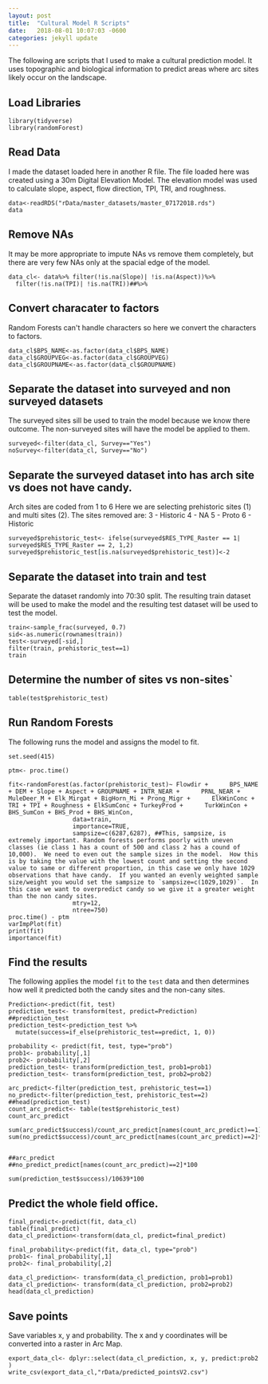 ```yaml
---
layout: post
title:  "Cultural Model R Scripts"
date:   2018-08-01 10:07:03 -0600
categories: jekyll update
---
```


The following are scripts that I used to make a cultural prediction model.  It uses topographic and biological information to predict areas where arc sites likely occur on the landscape.

## Load Libraries

```{r}
library(tidyverse)
library(randomForest)
```
## Read Data
I made the dataset loaded here in another R file. The file loaded here was created using a 30m Digital Elevation Model.  The elevation model was used to calculate slope, aspect, flow direction, TPI, TRI, and roughness.  
```{r}
data<-readRDS("rData/master_datasets/master_07172018.rds")
data
```

## Remove NAs
It may be more appropriate to impute NAs vs remove them completely, but there are very few NAs only at the spacial edge of the model.
```{r}
data_cl<- data%>% filter(!is.na(Slope)| !is.na(Aspect))%>%
  filter(!is.na(TPI)| !is.na(TRI))##%>%
```


## Convert characater to factors
Random Forests can't handle characters so here we convert the characters to factors.
```{r}
data_cl$BPS_NAME<-as.factor(data_cl$BPS_NAME)
data_cl$GROUPVEG<-as.factor(data_cl$GROUPVEG)
data_cl$GROUPNAME<-as.factor(data_cl$GROUPNAME)
```

## Separate the dataset into surveyed and non surveyed datasets
The surveyed sites sill be used to train the model because we know there outcome.  The non-surveyed sites will have the model be applied to them.
```{r}
surveyed<-filter(data_cl, Survey=="Yes")
noSurvey<-filter(data_cl, Survey=="No")
```

## Separate the surveyed dataset into has arch site vs does not have candy.
Arch sites are coded from 1 to 6
Here we are selecting prehistoric sites (1) and multi sites (2).
The sites removed are:
3 - Historic
4 - NA
5 - Proto
6 - Historic
```{r}
surveyed$prehistoric_test<- ifelse(surveyed$RES_TYPE_Raster == 1| surveyed$RES_TYPE_Raster == 2, 1,2)
surveyed$prehistoric_test[is.na(surveyed$prehistoric_test)]<-2
```

## Separate the dataset into train and test
Separate the dataset randomly into 70:30 split.  The resulting train dataset will be used to make the model and the resulting test dataset will be used to test the model.
```{r}
train<-sample_frac(surveyed, 0.7)
sid<-as.numeric(rownames(train))
test<-surveyed[-sid,]
filter(train, prehistoric_test==1)
train
```


## Determine the number of sites vs non-sites`
```{r}
table(test$prehistoric_test)
```

## Run Random Forests
The following runs the model and assigns the model to fit.
```{r}
set.seed(415)

ptm<- proc.time()

fit<-randomForest(as.factor(prehistoric_test)~ Flowdir +      BPS_NAME + DEM + Slope + Aspect + GROUPNAME + INTR_NEAR +      PRNL_NEAR + MuleDeer_M + Elk_Mirgat + BigHorn_Mi + Prong_Migr +      ElkWinConc + TRI + TPI + Roughness + ElkSumConc + TurkeyProd +      TurkWinCon + BHS_SumCon + BHS_Prod + BHS_WinCon,
                  data=train,
                  importance=TRUE,
                  sampsize=c(6287,6287), ##This, sampsize, is extremely important. Random forests performs poorly with uneven classes (ie class 1 has a count of 500 and class 2 has a cound of 10,000).  We need to even out the sample sizes in the model.  How this is by taking the value with the lowest count and setting the second value to same or different proportion, in this case we only have 1029 observations that have candy.  If you wanted an evenly weighted sample size/weight you would set the sampsize to `sampsize=c(1029,1029)`.  In this case we want to overpredict candy so we give it a greater weight than the non candy sites.
                  mtry=12,
                  ntree=750)
proc.time() - ptm
varImpPlot(fit)
print(fit)
importance(fit)
```


## Find the results
The following applies the model `fit` to the `test` data and then determines how well it predicted both the candy sites and the non-cany sites.
```{r}
Prediction<-predict(fit, test)
prediction_test<- transform(test, predict=Prediction)
##prediction_test
prediction_test<-prediction_test %>%
  mutate(success=if_else(prehistoric_test==predict, 1, 0))

probability <- predict(fit, test, type="prob")
prob1<- probability[,1]
prob2<- probability[,2]
prediction_test<- transform(prediction_test, prob1=prob1)
prediction_test<- transform(prediction_test, prob2=prob2)

arc_predict<-filter(prediction_test, prehistoric_test==1)
no_predict<-filter(prediction_test, prehistoric_test==2)
##head(prediction_test)
count_arc_predict<- table(test$prehistoric_test)
count_arc_predict

sum(arc_predict$success)/count_arc_predict[names(count_arc_predict)==1]*100
sum(no_predict$success)/count_arc_predict[names(count_arc_predict)==2]*100


##arc_predict
##no_predict_predict[names(count_arc_predict)==2]*100

sum(prediction_test$success)/10639*100
```


## Predict the whole field office.
```{r}
final_predict<-predict(fit, data_cl)
table(final_predict)
data_cl_prediction<-transform(data_cl, predict=final_predict)

final_probability<-predict(fit, data_cl, type="prob")
prob1<- final_probability[,1]
prob2<- final_probability[,2]

data_cl_prediction<- transform(data_cl_prediction, prob1=prob1)
data_cl_prediction<- transform(data_cl_prediction, prob2=prob2)
head(data_cl_prediction)
```

## Save points
Save variables x, y and probability.  The x and y coordinates will be converted into a raster in Arc Map.
```{r}
export_data_cl<- dplyr::select(data_cl_prediction, x, y, predict:prob2 )
write_csv(export_data_cl,"rData/predicted_pointsV2.csv")
```
